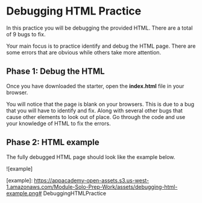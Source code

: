# Debugging HTML Practice

In this practice you will be debugging the provided HTML. There are a total
of 9 bugs to fix.

Your main focus is to practice identify and debug the HTML page. There are some
errors that are obvious while others take more attention.

## Phase 1: Debug the HTML

Once you have downloaded the starter, open the __index.html__ file in your
browser.

You will notice that the page is blank on your browsers. This is due to a bug
that you will have to identify and fix. Along with several other bugs that cause other elements to look out of place. Go through the code and use your knowledge
of HTML to fix the errors.

## Phase 2: HTML example

The fully debugged HTML page should look like the example below.

![example]

[example]: https://appacademy-open-assets.s3.us-west-1.amazonaws.com/Module-Solo-Prep-Work/assets/debugging-html-example.png# DebuggingHTMLPractice
